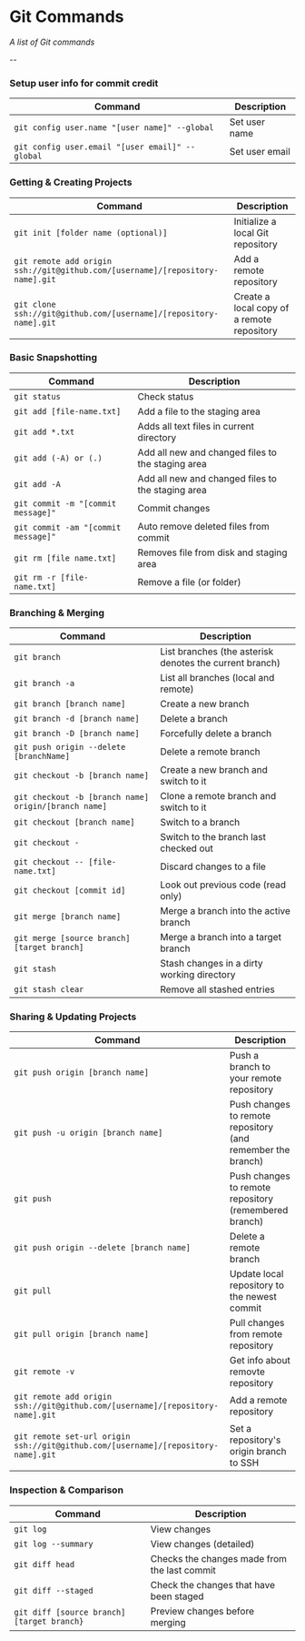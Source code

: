 Git Commands
============
_A list of Git commands_

-- 

### Setup user info for commit credit
| Command | Description |
| ------- | ----------- |
| `git config user.name "[user name]" --global`| Set user name|
| `git config user.email "[user email]" --global`| Set user email|



### Getting & Creating Projects

| Command | Description |
| ------- | ----------- |
| `git init [folder name (optional)]` | Initialize a local Git repository |
| `git remote add origin ssh://git@github.com/[username]/[repository-name].git`| Add a remote repository|
| `git clone ssh://git@github.com/[username]/[repository-name].git` | Create a local copy of a remote repository |



### Basic Snapshotting

| Command | Description |
| ------- | ----------- |
| `git status` | Check status |
| `git add [file-name.txt]` | Add a file to the staging area |
| `git add *.txt` | Adds all text files in current directory |
| `git add (-A) or (.)` | Add all new and changed files to the staging area |
| `git add -A` | Add all new and changed files to the staging area |
| `git commit -m "[commit message]"` | Commit changes |
| `git commit -am "[commit message]"` | Auto remove deleted files from commit |
| `git rm [file name.txt]` | Removes file from disk and staging area
| `git rm -r [file-name.txt]` | Remove a file (or folder) |



### Branching & Merging

| Command | Description |
| ------- | ----------- |
| `git branch` | List branches (the asterisk denotes the current branch) |
| `git branch -a` | List all branches (local and remote) |
| `git branch [branch name]` | Create a new branch |
| `git branch -d [branch name]` | Delete a branch |
| `git branch -D [branch name]` | Forcefully delete a branch |
| `git push origin --delete [branchName]` | Delete a remote branch |
| `git checkout -b [branch name]` | Create a new branch and switch to it |
| `git checkout -b [branch name] origin/[branch name]` | Clone a remote branch and switch to it |
| `git checkout [branch name]` | Switch to a branch |
| `git checkout -` | Switch to the branch last checked out |
| `git checkout -- [file-name.txt]` | Discard changes to a file |
| `git checkout [commit id]` | Look out previous code (read only) |
| `git merge [branch name]` | Merge a branch into the active branch |
| `git merge [source branch] [target branch]` | Merge a branch into a target branch |
| `git stash` | Stash changes in a dirty working directory |
| `git stash clear` | Remove all stashed entries |



### Sharing & Updating Projects

| Command | Description |
| ------- | ----------- |
| `git push origin [branch name]` | Push a branch to your remote repository |
| `git push -u origin [branch name]` | Push changes to remote repository (and remember the branch) |
| `git push` | Push changes to remote repository (remembered branch) |
| `git push origin --delete [branch name]` | Delete a remote branch |
| `git pull` | Update local repository to the newest commit |
| `git pull origin [branch name]` | Pull changes from remote repository |
| `git remote -v` | Get info about removte repository |
| `git remote add origin ssh://git@github.com/[username]/[repository-name].git` | Add a remote repository |
| `git remote set-url origin ssh://git@github.com/[username]/[repository-name].git` | Set a repository's origin branch to SSH |



### Inspection & Comparison

| Command | Description |
| ------- | ----------- |
| `git log` | View changes |
| `git log --summary` | View changes (detailed) |
| `git diff head` | Checks the changes made from the last commit |
| `git diff --staged` | Check the changes that have been staged |
| `git diff [source branch] [target branch}` | Preview changes before merging |


